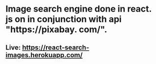 # Image search engine done in react. js on in conjunction with api "https://pixabay. com/".
## Live:  https://react-search-images.herokuapp.com/

